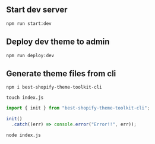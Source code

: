 ## Start dev server
```console
npm run start:dev
```
## Deploy dev theme to admin
```console
npm run deploy:dev
```

## Generate theme files from cli
```console
npm i best-shopify-theme-toolkit-cli
```

```console
touch index.js
```

```javascript
import { init } from "best-shopify-theme-toolkit-cli";

init()
  .catch((err) => console.error("Error!!", err));

```

```console
node index.js
```
